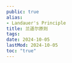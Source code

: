 ```yaml
---
public: true
alias:
- Landauer's Principle
title: 兰道尔原则
tags:
date: 2024-10-05
lastMod: 2024-10-05
toc: "true"
---
```


